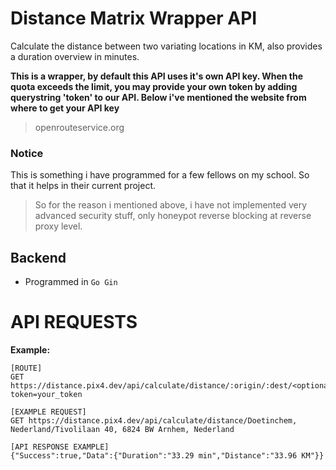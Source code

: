 # Distance Matrix Wrapper API
Calculate the distance between two variating locations in KM, also provides a duration overview in minutes.

**This is a wrapper, by default this API uses it's own API key. When the quota exceeds the limit, you may provide your own token by adding querystring 'token' to our API. Below i've mentioned the website from where to get your API key**
> openrouteservice.org

### Notice
This is something i have programmed for a few fellows on my school. So that it helps in their current project.


> So for the reason i mentioned above, i have not implemented very advanced security stuff, only honeypot reverse blocking at reverse proxy level.

## Backend
- Programmed in `Go Gin`

# API REQUESTS
**Example:**
```
[ROUTE]
GET https://distance.pix4.dev/api/calculate/distance/:origin/:dest/<optional>?token=your_token

[EXAMPLE REQUEST]
GET https://distance.pix4.dev/api/calculate/distance/Doetinchem, Nederland/Tivolilaan 40, 6824 BW Arnhem, Nederland

[API RESPONSE EXAMPLE]
{"Success":true,"Data":{"Duration":"33.29 min","Distance":"33.96 KM"}}
```
